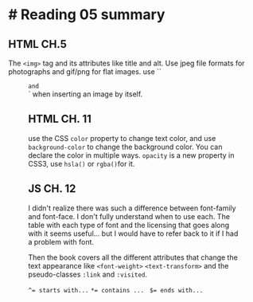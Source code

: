 # # Reading 05 summary

## HTML CH.5
The `<img>` tag and its attributes like title and alt. Use jpeg file formats for photographs and gif/png for flat images. use ``<figure>` and `<figcaption>` when inserting an image by itself.

## HTML CH. 11
use the CSS `color` property to change text color, and use `background-color` to change the background color. You can declare the color in multiple ways. `opacity` is a new property in CSS3, use `hsla()` or `rgba()`for it. 

## JS CH. 12
I didn't realize there was such a difference between font-family and font-face. I don't fully understand when to use each. The table with each type of font and the licensing that goes along with it seems useful... but I would have to refer back to it if I had a problem with font.

Then the book covers all the different attributes that change the text appearance like `<font-weight>` `<text-transform>` and the pseudo-classes `:link` and `:visited`.

`^= starts with...`
`*= contains ... `
`$= ends with...`